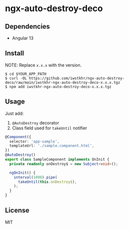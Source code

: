 # ngx-auto-destroy-deco

## Dependencies
* Angular 13

## Install
NOTE: Replace `x.x.x` with the version.

```
$ cd $YOUR_APP_PATH
$ curl -OL https://github.com/iwstkhr/ngx-auto-destroy-deco/raw/main/iwstkhr-ngx-auto-destroy-deco-x.x.x.tgz
$ npm add iwstkhr-ngx-auto-destroy-deco-x.x.x.tgz
```

## Usage
Just add:
1. `@AutoDestroy` decorator
2. Class field used for `takeUntil` notifier

```ts
@Component({
  selector: 'app-sample',
  templateUrl: './sample.component.html',
})
@AutoDestroy()
export class SampleComponent implements OnInit {
  private readonly onDestroy$ = new Subject<void>();

  ngOnInit() {
    interval(1000).pipe(
      takeUntil(this.onDestroy$),
    );
  }
}
```

## License
MIT
